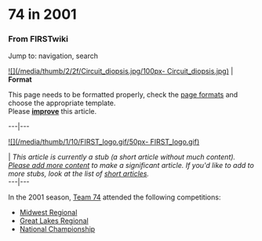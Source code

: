 # 74 in 2001

### From FIRSTwiki

Jump to: navigation, search

[![](/media/thumb/2/2f/Circuit_diopsis.jpg/100px-
Circuit_diopsis.jpg)](/index.php/Image:Circuit_diopsis.jpg "" ) |  **Format**  

This page needs to be formatted properly, check the [page
formats](/index.php/FIRSTwiki:Page_formats "FIRSTwiki:Page formats" ) and
choose the appropriate template.  
Please
**[improve](http://www.firstwiki.net/index.php?title=74_in_2001&action=edit
"http://www.firstwiki.net/index.php?title=74_in_2001&action=edit" )** this
article.  
  
---|---  
  
[![](/media/thumb/1/10/FIRST_logo.gif/50px-
FIRST_logo.gif)](/index.php/Image:FIRST_logo.gif "" )

|  _This article is currently a stub (a short article without much content).
[Please add more
content](http://www.firstwiki.net/index.php?title=74_in_2001&action=edit
"http://www.firstwiki.net/index.php?title=74_in_2001&action=edit" ) to make a
significant article. If you'd like to add to more stubs, look at the list of
[short articles](/index.php/Special:Shortpages "Special:Shortpages" )._  
---|---  
  
  

In the 2001 season, [Team 74](/index.php/74 "74" ) attended the following
competitions:

  * [Midwest Regional](/index.php/Midwest_Regional "Midwest Regional" )
  * [Great Lakes Regional](/index.php/Great_Lakes_Regional "Great Lakes Regional" )
  * [National Championship](/index.php/National_Championship "National Championship" )


